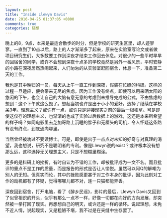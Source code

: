 ```yaml
---
layout: post
title: "Inside Llewyn Davis"
date: 2016-04-25 01:37:05 +0800
comments: true
categories: 随想
---
```


晚上的8，9点，本来是最适合散步的时分，但是学校的研究生区里，却人迹寥寥。一直到了10点以后，路上的人才渐渐多了起来，原来在实验室写论文或者做项目研究生们，大多数要工作到深夜才结束工作回去休息。对很少的一些平时早早的回宿舍的同学，或许不会想到深夜十点多的学校竟然是另外一番风景，平时安静的小路在深夜居然热闹起来，人们匆匆的从实验室赶回宿舍，休息一下，准备第二天的工作。

我也是其中晚归的一员，每天从上午一直工作到深夜，假装在忙碌的科研。这样的过程一旦适应，便会带来无尽的焦虑。因为工作没有终点，即使可以用来晒太阳的悠闲的下午，也会让自己的大脑有意无意的考虑到未推导完成的公式，不由焦虑的想到：这个下午就这么毁了。想起当初也许是出于小小的爱好，选择了继续在学校呆3年。理想主义？或许有一点，或许只是迎接现实之前的最后一根稻草。可是即使这仅存的理想主义，也渐渐的也成了实验过后数据上的游戏，这还是本来所希望的样子吗？如同电影里去芝加哥路上沉睡的胖子和无厘头的司机，令人怀疑这条路有没有终点，到底通向哪里。

当然曾经被劝过不要读博士。可是，即使是出于一点点对未知的好奇与对真理的渴望，我也想说，研究不是聪明者的专利。像是Llewyn说的exist？或许根本没有想那么远，这种选择无关理想主义，只是不想糊里糊涂。

更多的是科研上的挫折，有时自认为不错的工作，却被批评成为一文不名。而且批评的重点不是工作的质量，而是报告的形式是否让人愉悦。虽然可以阿Q的解嘲为别人的无知。但真实而论，其中的挫败感更甚于对工作本身的批评，因为此刻对工作的动机都有了怀疑，觉得哪哪儿都不对，连一只猫都能弄丢。

深夜回到宿舍，打开电脑，看了《醉乡民谣》，影片的最后，Llewyn Davis又回到了似曾相识的开头，似乎有那么一点不一样，好像一切都在向好的方向发展，却突然被一拳打回了现实。再想想自己的明天，或许还是一样的循环。说起理想，未免不近人情，说起现实，又是粗陋不堪，我不过是在夹缝中生存罢了。

